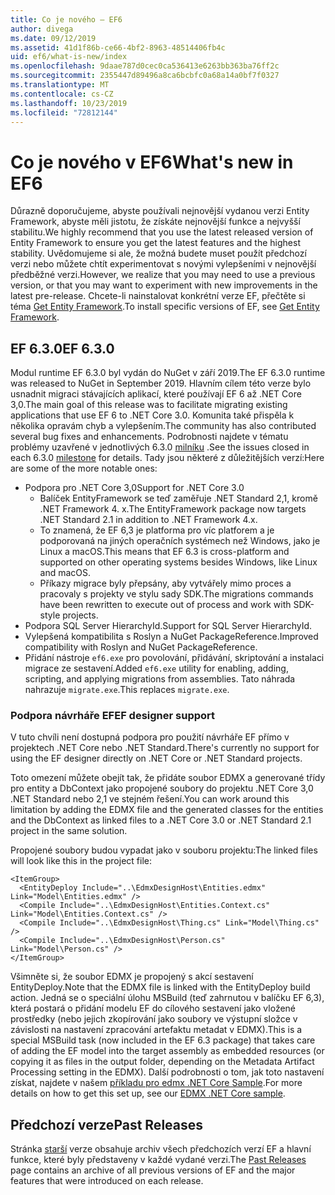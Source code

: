 ```yaml
---
title: Co je nového – EF6
author: divega
ms.date: 09/12/2019
ms.assetid: 41d1f86b-ce66-4bf2-8963-48514406fb4c
uid: ef6/what-is-new/index
ms.openlocfilehash: 9daae787d0cec0ca536413e6263bb363ba76ff2c
ms.sourcegitcommit: 2355447d89496a8ca6bcbfc0a68a14a0bf7f0327
ms.translationtype: MT
ms.contentlocale: cs-CZ
ms.lasthandoff: 10/23/2019
ms.locfileid: "72812144"
---
```

# <a name="whats-new-in-ef6"></a><span data-ttu-id="2b64e-102">Co je nového v EF6</span><span class="sxs-lookup"><span data-stu-id="2b64e-102">What's new in EF6</span></span>

<span data-ttu-id="2b64e-103">Důrazně doporučujeme, abyste používali nejnovější vydanou verzi Entity Framework, abyste měli jistotu, že získáte nejnovější funkce a nejvyšší stabilitu.</span><span class="sxs-lookup"><span data-stu-id="2b64e-103">We highly recommend that you use the latest released version of Entity Framework to ensure you get the latest features and the highest stability.</span></span>
<span data-ttu-id="2b64e-104">Uvědomujeme si ale, že možná budete muset použít předchozí verzi nebo můžete chtít experimentovat s novými vylepšeními v nejnovější předběžné verzi.</span><span class="sxs-lookup"><span data-stu-id="2b64e-104">However, we realize that you may need to use a previous version, or that you may want to experiment with new improvements in the latest pre-release.</span></span>
<span data-ttu-id="2b64e-105">Chcete-li nainstalovat konkrétní verze EF, přečtěte si téma [Get Entity Framework](~/ef6/fundamentals/install.md).</span><span class="sxs-lookup"><span data-stu-id="2b64e-105">To install specific versions of EF, see [Get Entity Framework](~/ef6/fundamentals/install.md).</span></span>

## <a name="ef-630"></a><span data-ttu-id="2b64e-106">EF 6.3.0</span><span class="sxs-lookup"><span data-stu-id="2b64e-106">EF 6.3.0</span></span>

<span data-ttu-id="2b64e-107">Modul runtime EF 6.3.0 byl vydán do NuGet v září 2019.</span><span class="sxs-lookup"><span data-stu-id="2b64e-107">The EF 6.3.0 runtime was released to NuGet in September 2019.</span></span> <span data-ttu-id="2b64e-108">Hlavním cílem této verze bylo usnadnit migraci stávajících aplikací, které používají EF 6 až .NET Core 3,0.</span><span class="sxs-lookup"><span data-stu-id="2b64e-108">The main goal of this release was to facilitate migrating existing applications that use EF 6 to .NET Core 3.0.</span></span> <span data-ttu-id="2b64e-109">Komunita také přispěla k několika opravám chyb a vylepšením.</span><span class="sxs-lookup"><span data-stu-id="2b64e-109">The community has also contributed several bug fixes and enhancements.</span></span> <span data-ttu-id="2b64e-110">Podrobnosti najdete v tématu problémy uzavřené v jednotlivých 6.3.0 [milníku](https://github.com/aspnet/EntityFramework6/milestones?state=closed) .</span><span class="sxs-lookup"><span data-stu-id="2b64e-110">See the issues closed in each 6.3.0 [milestone](https://github.com/aspnet/EntityFramework6/milestones?state=closed) for details.</span></span> <span data-ttu-id="2b64e-111">Tady jsou některé z důležitějších verzí:</span><span class="sxs-lookup"><span data-stu-id="2b64e-111">Here are some of the more notable ones:</span></span>

- <span data-ttu-id="2b64e-112">Podpora pro .NET Core 3,0</span><span class="sxs-lookup"><span data-stu-id="2b64e-112">Support for .NET Core 3.0</span></span>
  - <span data-ttu-id="2b64e-113">Balíček EntityFramework se teď zaměřuje .NET Standard 2,1, kromě .NET Framework 4. x.</span><span class="sxs-lookup"><span data-stu-id="2b64e-113">The EntityFramework package now targets .NET Standard 2.1 in addition to .NET Framework 4.x.</span></span>
  - <span data-ttu-id="2b64e-114">To znamená, že EF 6,3 je platforma pro víc platforem a je podporovaná na jiných operačních systémech než Windows, jako je Linux a macOS.</span><span class="sxs-lookup"><span data-stu-id="2b64e-114">This means that EF 6.3 is cross-platform and supported on other operating systems besides Windows, like Linux and macOS.</span></span>
  - <span data-ttu-id="2b64e-115">Příkazy migrace byly přepsány, aby vytvářely mimo proces a pracovaly s projekty ve stylu sady SDK.</span><span class="sxs-lookup"><span data-stu-id="2b64e-115">The migrations commands have been rewritten to execute out of process and work with SDK-style projects.</span></span>
- <span data-ttu-id="2b64e-116">Podpora SQL Server HierarchyId.</span><span class="sxs-lookup"><span data-stu-id="2b64e-116">Support for SQL Server HierarchyId.</span></span>
- <span data-ttu-id="2b64e-117">Vylepšená kompatibilita s Roslyn a NuGet PackageReference.</span><span class="sxs-lookup"><span data-stu-id="2b64e-117">Improved compatibility with Roslyn and NuGet PackageReference.</span></span>
- <span data-ttu-id="2b64e-118">Přidání nástroje `ef6.exe` pro povolování, přidávání, skriptování a instalaci migrace ze sestavení.</span><span class="sxs-lookup"><span data-stu-id="2b64e-118">Added `ef6.exe` utility for enabling, adding, scripting, and applying migrations from assemblies.</span></span> <span data-ttu-id="2b64e-119">Tato náhrada nahrazuje `migrate.exe`.</span><span class="sxs-lookup"><span data-stu-id="2b64e-119">This replaces `migrate.exe`.</span></span>

### <a name="ef-designer-support"></a><span data-ttu-id="2b64e-120">Podpora návrháře EF</span><span class="sxs-lookup"><span data-stu-id="2b64e-120">EF designer support</span></span>

<span data-ttu-id="2b64e-121">V tuto chvíli není dostupná podpora pro použití návrháře EF přímo v projektech .NET Core nebo .NET Standard.</span><span class="sxs-lookup"><span data-stu-id="2b64e-121">There's currently no support for using the EF designer directly on .NET Core or .NET Standard projects.</span></span> 

<span data-ttu-id="2b64e-122">Toto omezení můžete obejít tak, že přidáte soubor EDMX a generované třídy pro entity a DbContext jako propojené soubory do projektu .NET Core 3,0 .NET Standard nebo 2,1 ve stejném řešení.</span><span class="sxs-lookup"><span data-stu-id="2b64e-122">You can work around this limitation by adding the EDMX file and the generated classes for the entities and the DbContext as linked files to a .NET Core 3.0 or .NET Standard 2.1 project in the same solution.</span></span>

<span data-ttu-id="2b64e-123">Propojené soubory budou vypadat jako v souboru projektu:</span><span class="sxs-lookup"><span data-stu-id="2b64e-123">The linked files will look like this in the project file:</span></span>

``` csproj 
<ItemGroup>
  <EntityDeploy Include="..\EdmxDesignHost\Entities.edmx" Link="Model\Entities.edmx" />
  <Compile Include="..\EdmxDesignHost\Entities.Context.cs" Link="Model\Entities.Context.cs" />
  <Compile Include="..\EdmxDesignHost\Thing.cs" Link="Model\Thing.cs" />
  <Compile Include="..\EdmxDesignHost\Person.cs" Link="Model\Person.cs" />
</ItemGroup>
```

<span data-ttu-id="2b64e-124">Všimněte si, že soubor EDMX je propojený s akcí sestavení EntityDeploy.</span><span class="sxs-lookup"><span data-stu-id="2b64e-124">Note that the EDMX file is linked with the EntityDeploy build action.</span></span> <span data-ttu-id="2b64e-125">Jedná se o speciální úlohu MSBuild (teď zahrnutou v balíčku EF 6,3), která postará o přidání modelu EF do cílového sestavení jako vložené prostředky (nebo jejich zkopírování jako soubory ve výstupní složce v závislosti na nastavení zpracování artefaktu metadat v EDMX).</span><span class="sxs-lookup"><span data-stu-id="2b64e-125">This is a special MSBuild task (now included in the EF 6.3 package) that takes care of adding the EF model into the target assembly as embedded resources (or copying it as files in the output folder, depending on the Metadata Artifact Processing setting in the EDMX).</span></span> <span data-ttu-id="2b64e-126">Další podrobnosti o tom, jak toto nastavení získat, najdete v našem [příkladu pro edmx .NET Core Sample](https://aka.ms/EdmxDotNetCoreSample).</span><span class="sxs-lookup"><span data-stu-id="2b64e-126">For more details on how to get this set up, see our [EDMX .NET Core sample](https://aka.ms/EdmxDotNetCoreSample).</span></span>

## <a name="past-releases"></a><span data-ttu-id="2b64e-127">Předchozí verze</span><span class="sxs-lookup"><span data-stu-id="2b64e-127">Past Releases</span></span>

<span data-ttu-id="2b64e-128">Stránka [starší](past-releases.md) verze obsahuje archiv všech předchozích verzí EF a hlavní funkce, které byly představeny v každé vydané verzi.</span><span class="sxs-lookup"><span data-stu-id="2b64e-128">The [Past Releases](past-releases.md) page contains an archive of all previous versions of EF and the major features that were introduced on each release.</span></span>
